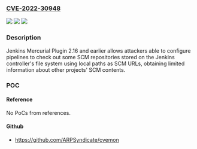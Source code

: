 ### [CVE-2022-30948](https://cve.mitre.org/cgi-bin/cvename.cgi?name=CVE-2022-30948)
![](https://img.shields.io/static/v1?label=Product&message=Jenkins%20Mercurial%20Plugin&color=blue)
![](https://img.shields.io/static/v1?label=Version&message=%3C%3D%202.16%20&color=brighgreen)
![](https://img.shields.io/static/v1?label=Vulnerability&message=CWE-435%3A%20Improper%20Interaction%20Between%20Multiple%20Correctly-Behaving%20Entities&color=brighgreen)

### Description

Jenkins Mercurial Plugin 2.16 and earlier allows attackers able to configure pipelines to check out some SCM repositories stored on the Jenkins controller's file system using local paths as SCM URLs, obtaining limited information about other projects' SCM contents.

### POC

#### Reference
No PoCs from references.

#### Github
- https://github.com/ARPSyndicate/cvemon

